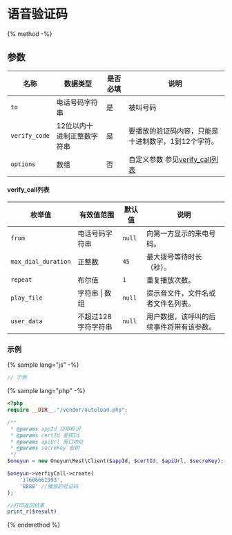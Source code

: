 # 语音验证码

{% method -%}

## 参数

| 名称   | 数据类型  | 是否必填  | 说明      |
| ----------------- | -----------  | -----| ---------------------------------------- |
| `to`              |  电话号码字符串         |  是  | 被叫号码                        |
| `verify_code`     |  12位以内十进制正整数字符串     |  是  | 要播放的验证码内容，只能是十进制数字，1到12个字符。          |
| `options`         |  数组                  |  否  | 自定义参数  参见[verify_call列表](#verify_call列表)                     |


#### verify_call列表


| 枚举值                | 有效值范围       | 默认值                | 说明                                       |
| --------------------- | ----------- | ------------------- | ---------------------------------------- |
| `from`                | 电话号码字符串     | `null`      | 向第一方显示的来电号码。                             |
| `max_dial_duration`   | 正整数         |  `45`           | 最大拨号等待时长（秒）。 |
| `repeat`              | 布尔值         | `1`        | 重复播放次数。                 |
| `play_file`           | 字符串 &#124; 数组          |  `null`            | 提示音文件，文件名或者文件名列表。  |
| `user_data`           | 不超过128字符字符串 | `null` | 用户数据，该呼叫的后续事件将带有该参数。                     |


### 示例

{% sample lang="js" -%}
```js
// 示例
```

{% sample lang="php" -%}
```php
<?php
require __DIR__."/vendor/autoload.php";

/**
 * @params appId 应用标识
 * @params certId 鉴权Id
 * @params apiUrl 接口地址
 * @params secreKey 密钥
 */
$oneyun = new Oneyun\Rest\Client($appId, $certId, $apiUrl, $secreKey);

$oneyun->verfiyCall->create(
    '17606661993',
    '8888' //播放的验证码
);

//打印返回结果
print_r($result)
```

{% endmethod %}
